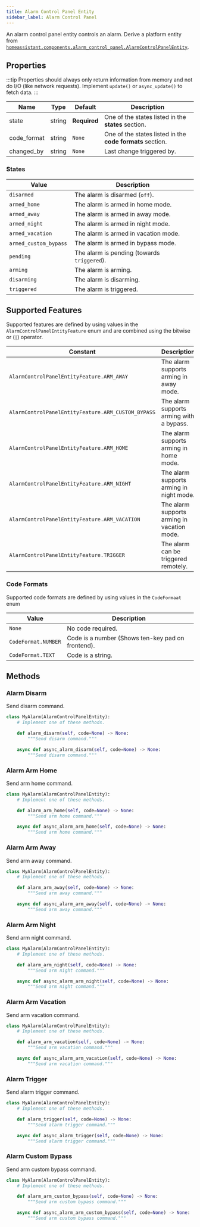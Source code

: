 ```yaml
---
title: Alarm Control Panel Entity
sidebar_label: Alarm Control Panel
---
```


An alarm control panel entity controls an alarm.  Derive a platform entity from [`homeassistant.components.alarm_control_panel.AlarmControlPanelEntity`](https://github.com/home-assistant/core/blob/dev/homeassistant/components/alarm_control_panel/__init__.py).

## Properties

:::tip
Properties should always only return information from memory and not do I/O (like network requests). Implement `update()` or `async_update()` to fetch data.
:::

| Name | Type | Default | Description
| ---- | ---- | ------- | -----------
| state | string | **Required** | One of the states listed in the **states** section.
| code_format | string | `None` | One of the states listed in the **code formats** section.
| changed_by | string | `None` | Last change triggered by.

### States

| Value | Description
| ----- | -----------
| `disarmed` | The alarm is disarmed (`off`).
| `armed_home` | The alarm is armed in home mode.
| `armed_away` | The alarm is armed in away mode.
| `armed_night` | The alarm is armed in night mode.
| `armed_vacation` | The alarm is armed in vacation mode.
| `armed_custom_bypass` |  The alarm is armed in bypass mode.
| `pending` | The alarm is pending (towards `triggered`).
| `arming` | The alarm is arming.
| `disarming` | The alarm is disarming.
| `triggered` | The alarm is triggered.

## Supported Features

Supported features are defined by using values in the `AlarmControlPanelEntityFeature` enum
and are combined using the bitwise or (`|`) operator.

| Constant | Description |
|----------|--------------------------------------|
| `AlarmControlPanelEntityFeature.ARM_AWAY` | The alarm supports arming in away mode.
| `AlarmControlPanelEntityFeature.ARM_CUSTOM_BYPASS` | The alarm supports arming with a bypass.
| `AlarmControlPanelEntityFeature.ARM_HOME` | The alarm supports arming in home mode.
| `AlarmControlPanelEntityFeature.ARM_NIGHT` | The alarm supports arming in night mode.
| `AlarmControlPanelEntityFeature.ARM_VACATION` | The alarm supports arming in vacation mode.
| `AlarmControlPanelEntityFeature.TRIGGER` | The alarm can be triggered remotely.

### Code Formats

Supported code formats are defined by using values in the `CodeFormaat` enum

| Value | Description
| ----- | -----------
| `None` | No code required.
| `CodeFormat.NUMBER` | Code is a number (Shows ten-key pad on frontend).
| `CodeFormat.TEXT` | Code is a string.

## Methods

### Alarm Disarm

Send disarm command.

```python
class MyAlarm(AlarmControlPanelEntity):
    # Implement one of these methods.

    def alarm_disarm(self, code=None) -> None:
        """Send disarm command."""

    async def async_alarm_disarm(self, code=None) -> None:
        """Send disarm command."""
```

### Alarm Arm Home

Send arm home command.

```python
class MyAlarm(AlarmControlPanelEntity):
    # Implement one of these methods.

    def alarm_arm_home(self, code=None) -> None:
        """Send arm home command."""

    async def async_alarm_arm_home(self, code=None) -> None:
        """Send arm home command."""
```

### Alarm Arm Away

Send arm away command.

```python
class MyAlarm(AlarmControlPanelEntity):
    # Implement one of these methods.

    def alarm_arm_away(self, code=None) -> None:
        """Send arm away command."""

    async def async_alarm_arm_away(self, code=None) -> None:
        """Send arm away command."""
```

### Alarm Arm Night

Send arm night command.

```python
class MyAlarm(AlarmControlPanelEntity):
    # Implement one of these methods.

    def alarm_arm_night(self, code=None) -> None:
        """Send arm night command."""

    async def async_alarm_arm_night(self, code=None) -> None:
        """Send arm night command."""
```

### Alarm Arm Vacation

Send arm vacation command.

```python
class MyAlarm(AlarmControlPanelEntity):
    # Implement one of these methods.

    def alarm_arm_vacation(self, code=None) -> None:
        """Send arm vacation command."""

    async def async_alarm_arm_vacation(self, code=None) -> None:
        """Send arm vacation command."""
```

### Alarm Trigger

Send alarm trigger command.

```python
class MyAlarm(AlarmControlPanelEntity):
    # Implement one of these methods.

    def alarm_trigger(self, code=None) -> None:
        """Send alarm trigger command."""

    async def async_alarm_trigger(self, code=None) -> None:
        """Send alarm trigger command."""
```

### Alarm Custom Bypass

Send arm custom bypass command.

```python
class MyAlarm(AlarmControlPanelEntity):
    # Implement one of these methods.

    def alarm_arm_custom_bypass(self, code=None) -> None:
        """Send arm custom bypass command."""

    async def async_alarm_arm_custom_bypass(self, code=None) -> None:
        """Send arm custom bypass command."""
```
